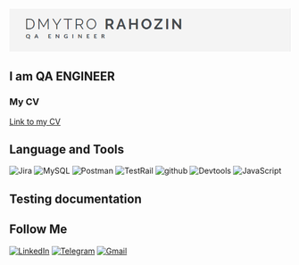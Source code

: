 ![HEADER](https://github.com/R-nDmytro/R-nDmytro/blob/main/assets/logo.png)

## I am QA ENGINEER

### My CV
[Link to my CV](https://docs.google.com/document/d/1UfYt3_AFIXhHn90CQHcW9HUnZwFA8XzF65A6IXcW3_0/edit?pli=1#heading=h.r64gcd837kby)

## Language and Tools
![Jira](https://img.shields.io/badge/-Jira-000?style=for-the-badge&logo=jira&logoColor=47C5FB)
![MySQL](https://img.shields.io/badge/-MySQL-000?style=for-the-badge&logo=mysql&logoColor=47C5FB)
![Postman](https://img.shields.io/badge/-Postman-000?style=for-the-badge&logo=postman&logoColor=#EF5B25)
![TestRail](https://img.shields.io/badge/-TestRail-000?style=for-the-badge&logo=testrail&logoColor=#EF5B25)
![github](https://img.shields.io/badge/-Github-000?style=for-the-badge&logo=Github&logoColor=fff)
![Devtools](https://img.shields.io/badge/-Devtools-000?style=for-the-badge&logo=googlechrome&logoColor=FFF)
![JavaScript](https://img.shields.io/badge/-JavaScript-000?style=for-the-badge&logo=javaScript&logoColor=FFFF00)

## Testing documentation

## Follow Me
[![LinkedIn](https://img.shields.io/badge/-LinkedIn-000?style=for-the-badge&logo=LinkedIn&logoColor=#0077b5)](https://www.linkedin.com/in/dmytro-rahozin-232a02259/)
[![Telegram](https://img.shields.io/badge/-Telegram-000?style=for-the-badge&logo=Telegram&logoColor=47C5FB)](https://t.me/DmytryiR)
[![Gmail](https://img.shields.io/badge/-Gmail-000?style=for-the-badge&logo=Gmail)](rahozin.dmytro@gmail.com)

